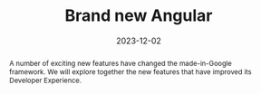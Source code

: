 ---
title: "Brand new Angular"
abstract: A number of exciting new features have changed the made-in-Google framework. We will explore together the new features that have improved its Developer Experience.
link: "https://gdg.community.dev/events/details/google-gdg-bari-presents-devfest-bari-2023/"
date: 2023-12-02
name: "Devfest Bari 2023"
img: "../../assets/events/23-12-02-devfest-bari.webp"
---